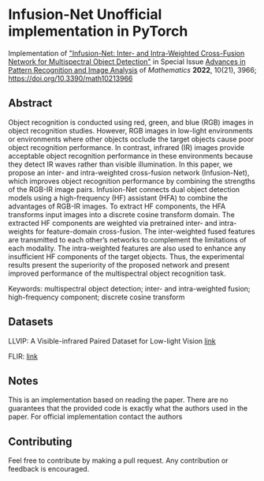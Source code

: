 # Infusion-Net Unofficial implementation in PyTorch

Implementation of ["Infusion-Net: Inter- and Intra-Weighted Cross-Fusion Network for Multispectral Object Detection"](https://www.mdpi.com/2227-7390/10/21/3966) in Special Issue [Advances in Pattern Recognition and Image Analysis](https://www.mdpi.com/journal/mathematics/special_issues/Pattern_Recognition_Image_Analysis) of _Mathematics_ **2022**, 10(21), 3966; https://doi.org/10.3390/math10213966

## Abstract

Object recognition is conducted using red, green, and blue (RGB) images in object recognition studies. However, RGB images in low-light environments or environments where other objects occlude the target objects cause poor object recognition performance. In contrast, infrared (IR) images provide acceptable object recognition performance in these environments because they detect IR waves rather than visible illumination. In this paper, we propose an inter- and intra-weighted cross-fusion network (Infusion-Net), which improves object recognition performance by combining the strengths of the RGB-IR image pairs. Infusion-Net connects dual object detection models using a high-frequency (HF) assistant (HFA) to combine the advantages of RGB-IR images. To extract HF components, the HFA transforms input images into a discrete cosine transform domain. The extracted HF components are weighted via pretrained inter- and intra-weights for feature-domain cross-fusion. The inter-weighted fused features are transmitted to each other’s networks to complement the limitations of each modality. The intra-weighted features are also used to enhance any insufficient HF components of the target objects. Thus, the experimental results present the superiority of the proposed network and present improved performance of the multispectral object recognition task.

Keywords: multispectral object detection; inter- and intra-weighted fusion; high-frequency component; discrete cosine transform

## Datasets

LLVIP: A Visible-infrared Paired Dataset for Low-light Vision [link](https://bupt-ai-cz.github.io/LLVIP/)

FLIR: [link](https://www.flir.in/oem/adas/adas-dataset-form/)

## Notes

This is an implementation based on reading the paper. There are no guarantees that the provided code is exactly what the authors used in the paper. For official implementation contact the authors

## Contributing

Feel free to contribute by making a pull request. Any contribution or feedback is encouraged.

